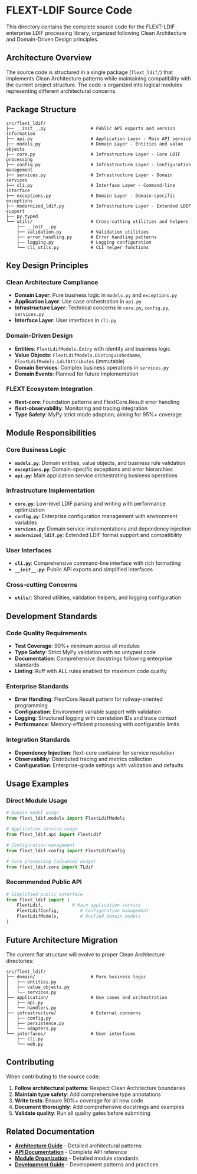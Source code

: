 # FLEXT-LDIF Source Code

This directory contains the complete source code for the FLEXT-LDIF enterprise LDIF processing library, organized following Clean Architecture and Domain-Driven Design principles.

## Architecture Overview

The source code is structured in a single package (`flext_ldif/`) that implements Clean Architecture patterns while maintaining compatibility with the current project structure. The code is organized into logical modules representing different architectural concerns.

## Package Structure

```
src/flext_ldif/
├── __init__.py                 # Public API exports and version information
├── api.py                      # Application Layer - Main API service
├── models.py                   # Domain Layer - Entities and value objects
├── core.py                     # Infrastructure Layer - Core LDIF processing
├── config.py                   # Infrastructure Layer - Configuration management
├── services.py                 # Infrastructure Layer - Domain services
├── cli.py                      # Interface Layer - Command-line interface
├── exceptions.py               # Domain Layer - Domain-specific exceptions
├── modernized_ldif.py          # Infrastructure Layer - Extended LDIF support
├── py.typed
└── utils/                      # Cross-cutting utilities and helpers
    ├── __init__.py
    ├── validation.py           # Validation utilities
    ├── error_handling.py       # Error handling patterns
    ├── logging.py              # Logging configuration
    └── cli_utils.py            # CLI helper functions
```

## Key Design Principles

### Clean Architecture Compliance

- **Domain Layer**: Pure business logic in `models.py` and `exceptions.py`
- **Application Layer**: Use case orchestration in `api.py`
- **Infrastructure Layer**: Technical concerns in `core.py`, `config.py`, `services.py`
- **Interface Layer**: User interfaces in `cli.py`

### Domain-Driven Design

- **Entities**: `FlextLdifModels.Entry` with identity and business logic
- **Value Objects**: `FlextLdifModels.DistinguishedName`, `FlextLdifModels.LdifAttributes` (immutable)
- **Domain Services**: Complex business operations in `services.py`
- **Domain Events**: Planned for future implementation

### FLEXT Ecosystem Integration

- **flext-core**: Foundation patterns and FlextCore.Result error handling
- **flext-observability**: Monitoring and tracing integration
- **Type Safety**: MyPy strict mode adoption; aiming for 95%+ coverage

## Module Responsibilities

### Core Business Logic

- **`models.py`**: Domain entities, value objects, and business rule validation
- **`exceptions.py`**: Domain-specific exceptions and error hierarchies
- **`api.py`**: Main application service orchestrating business operations

### Infrastructure Implementation

- **`core.py`**: Low-level LDIF parsing and writing with performance optimization
- **`config.py`**: Enterprise configuration management with environment variables
- **`services.py`**: Domain service implementations and dependency injection
- **`modernized_ldif.py`**: Extended LDIF format support and compatibility

### User Interfaces

- **`cli.py`**: Comprehensive command-line interface with rich formatting
- **`__init__.py`**: Public API exports and simplified interfaces

### Cross-cutting Concerns

- **`utils/`**: Shared utilities, validation helpers, and logging configuration

## Development Standards

### Code Quality Requirements

- **Test Coverage**: 90%+ minimum across all modules
- **Type Safety**: Strict MyPy validation with no untyped code
- **Documentation**: Comprehensive docstrings following enterprise standards
- **Linting**: Ruff with ALL rules enabled for maximum code quality

### Enterprise Standards

- **Error Handling**: FlextCore.Result pattern for railway-oriented programming
- **Configuration**: Environment variable support with validation
- **Logging**: Structured logging with correlation IDs and trace context
- **Performance**: Memory-efficient processing with configurable limits

### Integration Standards

- **Dependency Injection**: flext-core container for service resolution
- **Observability**: Distributed tracing and metrics collection
- **Configuration**: Enterprise-grade settings with validation and defaults

## Usage Examples

### Direct Module Usage

```python
# Domain model usage
from flext_ldif.models import FlextLdifModels

# Application service usage
from flext_ldif.api import FlextLdif

# Configuration management
from flext_ldif.config import FlextLdifConfig

# Core processing (advanced usage)
from flext_ldif.core import TLdif
```

### Recommended Public API

```python
# Simplified public interface
from flext_ldif import (
    FlextLdif,           # Main application service
    FlextLdifConfig,        # Configuration management
    FlextLdifModels,        # Unified domain models
)
```

## Future Architecture Migration

The current flat structure will evolve to proper Clean Architecture directories:

```
src/flext_ldif/
├── domain/                     # Pure business logic
│   ├── entities.py
│   ├── value_objects.py
│   └── services.py
├── application/                # Use cases and orchestration
│   ├── api.py
│   └── handlers.py
├── infrastructure/             # External concerns
│   ├── config.py
│   ├── persistence.py
│   └── adapters.py
└── interfaces/                 # User interfaces
    ├── cli.py
    └── web.py
```

## Contributing

When contributing to the source code:

1. **Follow architectural patterns**: Respect Clean Architecture boundaries
2. **Maintain type safety**: Add comprehensive type annotations
3. **Write tests**: Ensure 90%+ coverage for all new code
4. **Document thoroughly**: Add comprehensive docstrings and examples
5. **Validate quality**: Run all quality gates before submitting

## Related Documentation

- **[Architecture Guide](../docs/architecture/ARCHITECTURE.md)** - Detailed architectural patterns
- **[API Documentation](../docs/api/API.md)** - Complete API reference
- **[Module Organization](../docs/standards/python-module-organization.md)** - Detailed module standards
- **[Development Guide](../CLAUDE.md)** - Development patterns and practices

